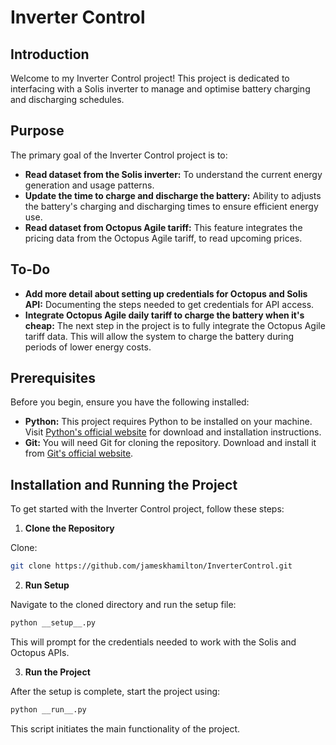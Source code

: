 # Inverter Control

## Introduction

Welcome to my Inverter Control project! This project is dedicated to interfacing with a Solis inverter to manage and optimise battery charging and discharging schedules.

## Purpose

The primary goal of the Inverter Control project is to:

- **Read dataset from the Solis inverter:** To understand the current energy generation and usage patterns.
- **Update the time to charge and discharge the battery:** Ability to adjusts the battery's charging and discharging times to ensure efficient energy use.
- **Read dataset from Octopus Agile tariff:** This feature integrates the pricing data from the Octopus Agile tariff, to read upcoming prices.

## To-Do

- **Add more detail about setting up credentials for Octopus and Solis API:** Documenting the steps needed to get credentials for API access.
- **Integrate Octopus Agile daily tariff to charge the battery when it's cheap:** The next step in the project is to fully integrate the Octopus Agile tariff data. This will allow the system to charge the battery during periods of lower energy costs.

## Prerequisites

Before you begin, ensure you have the following installed:

- **Python:** This project requires Python to be installed on your machine. Visit [Python's official website](https://www.python.org/downloads/) for download and installation instructions.
- **Git:** You will need Git for cloning the repository. Download and install it from [Git's official website](https://git-scm.com/downloads).

## Installation and Running the Project

To get started with the Inverter Control project, follow these steps:

1. **Clone the Repository**

Clone:

   ```bash
   git clone https://github.com/jameskhamilton/InverterControl.git
   ```

2. **Run Setup**

Navigate to the cloned directory and run the setup file:

   ```bash
   python __setup__.py
   ```

This will prompt for the credentials needed to work with the Solis and Octopus APIs.

3. **Run the Project**

After the setup is complete, start the project using:

   ```bash
   python __run__.py
   ```

This script initiates the main functionality of the project.
